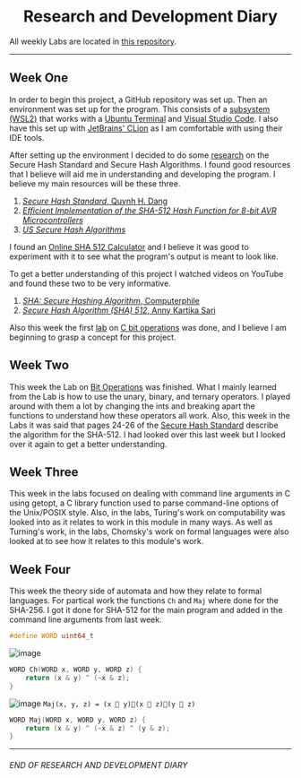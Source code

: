 <h1 align="center">Research and Development Diary</h1>

All weekly Labs are located in [this repository](https://github.com/johnshields/TOA-Labs).

***
## Week One
In order to begin this project, a GitHub repository was set up. Then an environment was set up for the program. This consists of a [subsystem (WSL2)](https://docs.microsoft.com/en-us/windows/wsl/install-win10#manual-installation-steps) that works with a [Ubuntu Terminal](https://www.microsoft.com/en-us/p/ubuntu/9nblggh4msv6?activetab=pivot:overviewtab) and [Visual Studio Code](https://code.visualstudio.com/). I also have this set up with [JetBrains' CLion](https://www.jetbrains.com/clion/download) as I am comfortable with using their IDE tools. 

After setting up the environment I decided to do some [research](https://github.com/johnshields/SHA512-Calculator/wiki/Research) on the Secure Hash Standard and Secure Hash Algorithms. I found good resources that I believe will aid me in understanding and developing the program. I believe my main resources will be these three. 
1. [*Secure Hash Standard*, Quynh H. Dang](https://www.nist.gov/publications/secure-hash-standard)
2. [*Efficient Implementation of the SHA-512 Hash Function for 8-bit AVR Microcontrollers*](https://core.ac.uk/download/pdf/186473296.pdf)
3. [*US Secure Hash Algorithms*](https://tools.ietf.org/pdf/rfc4634.pdf)

I found an [Online SHA 512 Calculator](https://emn178.github.io/online-tools/sha512.html) and I believe it was good to experiment with it to see what the program's output is meant to look like.

To get a better understanding of this project I watched videos on YouTube and found these two to be very informative.
1. [*SHA: Secure Hashing Algorithm*, Computerphile](https://www.youtube.com/watch?v=DMtFhACPnTY&ab_channel=Computerphile)
2. [*Secure Hash Algorithm (SHA) 512*, Anny Kartika Sari](https://www.youtube.com/watch?v=Q0MSYPlGHyo&t=372s&ab_channel=AnnyKartikaSari)

Also this week the first [lab](https://web.microsoftstream.com/video/9e7f870c-309e-43eb-805e-ea4e7ee719e1) on [C bit operations](https://github.com/johnshields/TOA-Labs/blob/main/bit_operations/main.c) was done, and I believe I am beginning to grasp a concept for this project.

## Week Two
This week the Lab on [Bit Operations](https://github.com/johnshields/TOA-Labs/blob/main/bit_operations/main.c) was finished. What I mainly learned from the Lab is how to use the unary, binary, and ternary operators. I played around with them a lot by changing the ints and breaking apart the functions to understand how these operators all work. Also, this week in the Labs it was said that pages 24-26 of the [Secure Hash Standard](https://nvlpubs.nist.gov/nistpubs/FIPS/NIST.FIPS.180-4.pdf) describe the algorithm for the SHA-512. I had looked over this last week but I looked over it again to get a better understanding. 

## Week Three
This week in the labs focused on dealing with command line arguments in C using getopt, a C library function used to parse command-line options of the Unix/POSIX style. Also, in the labs, Turing's work on computability was looked into as it relates to work in this module in many ways. As well as Turning's work, in the labs, Chomsky's work on formal languages were also looked at to see how it relates to this module's work.

## Week Four
This week the theory side of automata and how they relate to formal languages. For partical work the functions `Ch` and `Maj` where done for the SHA-256. I got it done for SHA-512 for the main program and added in the command line arguments from last week. 


```c
#define WORD uint64_t
```

![image](https://user-images.githubusercontent.com/26766163/109430258-56cc1e00-79f8-11eb-9790-d504cb43babc.png)
```c
WORD Ch(WORD x, WORD y, WORD z) {
    return (x & y) ^ (~x & z);
}
```

![image](https://user-images.githubusercontent.com/26766163/109430281-76634680-79f8-11eb-8a50-4f24855efa26.png)
`Maj(x, y, z) = (x  y)(x  z)(y  z)`
```c
WORD Maj(WORD x, WORD y, WORD z) {
    return (x & y) ^ (~x & z) ^ (y & z);
}
```

***
###### END OF RESEARCH AND DEVELOPMENT DIARY
